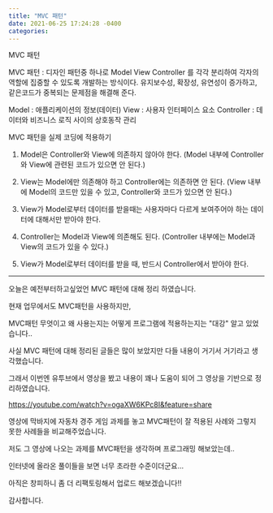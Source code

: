 ```yaml
---
title: "MVC 패턴"
date: 2021-06-25 17:24:28 -0400
categories:
---
```


MVC 패턴

MVC 패턴 : 디자인 패턴중 하나로 Model View Controller 를 각각 분리하여 각자의 역할에 집중할 수 있도록 개발하는 방식이다.
유지보수성, 확장성, 유연성이 증가하고, 같은코드가 중복되는 문제점을 해결해 준다.

Model : 애플리케이션의 정보(데이터)
View : 사용자 인터페이스 요소
Controller : 데이터와 비즈니스 로직 사이의 상호동작 관리

MVC 패턴을 실제 코딩에 적용하기
1. Model은 Controller와 View에 의존하지 않아야 한다.
(Model 내부에 Controller와 View에 관련된 코드가 있으면 안 된다.)

2. View는 Model에만 의존해야 하고 Controller에는 의존하면 안 된다.
(View 내부에 Model의 코드만 있을 수 있고, Controller와 코드가 있으면 안 된다.)

3. View가 Model로부터 데이터를 받을때는 사용자마다 다르게 보여주어야 하는 데이터에 대해서만 받아야 한다.

4. Controller는 Model과 View에 의존해도 된다.
(Controller 내부에는 Model과 View의 코드가 있을 수 있다.)

5. View가 Model로부터 데이터를 받을 때, 반드시 Controller에서 받아야 한다.

---

오늘은 예전부터하고싶었언 MVC 패턴에 대해 정리 하였습니다.

현재 업무에서도 MVC패턴을 사용하지만, 

MVC패턴 무엇이고 왜 사용는지는 어떻게 프로그램에 적용하는지는 "대강" 알고 있었습니다..

사실 MVC 패턴에 대해 정리된 글들은 많이 보았지만 다들 내용이 거기서 거기라고 생각했습니다.

그래서 이번엔 유투브에서 영상을 봤고 내용이 꽤나 도움이 되어 그 영상을 기반으로 정리하였습니다.

https://youtube.com/watch?v=ogaXW6KPc8I&feature=share

영상에 막바지에 자동차 경주 게임 과제를 놓고 MVC패턴이 잘 적용된 사례와 그렇지 못한 사례들을 비교해주었습니다.

저도 그 영상에 나오는 과제를 MVC패턴을 생각하며 프로그래밍 해보았는데..

인터넷에 올라온 풀이들을 보면 너무 초라한 수준이더군요...

아직은 창피하니 좀 더 리팩토링해서 업로드 해보겠습니다!!

감사합니다.

